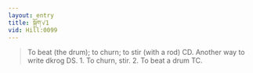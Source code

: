 ```yaml
---
layout: entry
title: སྐྲོག་√1
vid: Hill:0099
---
```

> To beat (the drum); to churn; to stir (with a rod) CD. Another way to write dkrog DS. 1. To churn, stir. 2. To beat a drum TC.
